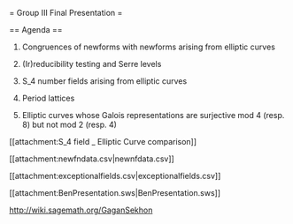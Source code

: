 = Group III Final Presentation =

== Agenda ==

1. Congruences of newforms with newforms arising from elliptic curves

2. (Ir)reducibility testing and Serre levels

3. S_4 number fields arising from elliptic curves

4. Period lattices

5. Elliptic curves whose Galois representations are surjective mod 4 (resp. 8) but not mod 2 (resp. 4)

[[attachment:S_4 field _ Elliptic Curve comparison]]

[[attachment:newfndata.csv|newnfdata.csv]]

[[attachment:exceptionalfields.csv|exceptionalfields.csv]]

[[attachment:BenPresentation.sws|BenPresentation.sws]]

http://wiki.sagemath.org/GaganSekhon
